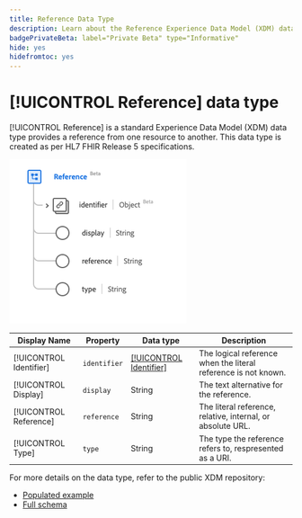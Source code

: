 ```yaml
---
title: Reference Data Type
description: Learn about the Reference Experience Data Model (XDM) data type.
badgePrivateBeta: label="Private Beta" type="Informative"
hide: yes
hidefromtoc: yes
---
```

# [!UICONTROL Reference] data type

[!UICONTROL Reference] is a standard Experience Data Model (XDM) data type provides a reference from one resource to another. This data type is created as per HL7 FHIR Release 5 specifications.

![Reference data type structure](../../images/data-types/healthcare/reference.png)

| Display Name | Property | Data type | Description |
| --- | --- | --- | --- |
| [!UICONTROL Identifier] | `identifier` | [[!UICONTROL Identifier]](../healthcare/identifier.md) | The logical reference when the literal reference is not known. |
| [!UICONTROL Display] | `display` | String | The text alternative for the reference. |
| [!UICONTROL Reference] | `reference` | String | The literal reference, relative, internal, or absolute URL. |
| [!UICONTROL Type] | `type` | String | The type the reference refers to, respresented as a URI. |

For more details on the data type, refer to the public XDM repository:

* [Populated example](https://github.com/adobe/xdm/blob/master/extensions/industry/healthcare/fhir/datatypes/reference.example.1.json)
* [Full schema](https://github.com/adobe/xdm/blob/master/extensions/industry/healthcare/fhir/datatypes/reference.schema.json)
